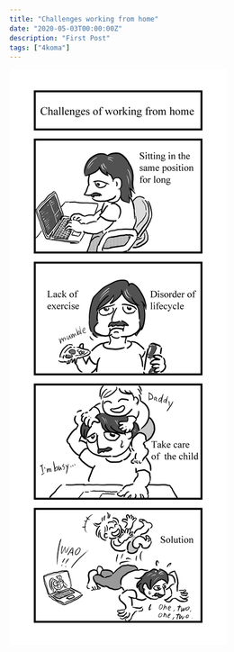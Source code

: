 ```yaml
---
title: "Challenges working from home"
date: "2020-05-03T00:00:00Z"
description: "First Post"
tags: ["4koma"]
---
```


![](./4koma_1_en.png)
